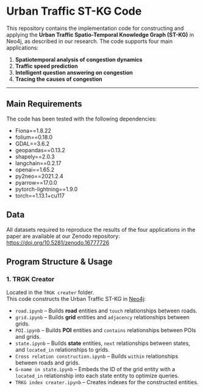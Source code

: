 # Urban Traffic ST-KG Code

This repository contains the implementation code for constructing and applying the **Urban Traffic Spatio-Temporal Knowledge Graph (ST-KG)** in Neo4j, as described in our research. The code supports four main applications:  
1. **Spatiotemporal analysis of congestion dynamics**  
2. **Traffic speed prediction**  
3. **Intelligent question answering on congestion**  
4. **Tracing the causes of congestion**

---

## Main Requirements

The code has been tested with the following dependencies:
- Fiona==1.8.22
- folium==0.18.0
- GDAL==3.6.2
- geopandas==0.13.2
- shapely==2.0.3
- langchain==0.2.17
- openai==1.65.2
- py2neo==2021.2.4
- pyarrow==17.0.0
- pytorch-lightning==1.9.0
- torch==1.13.1+cu117
## Data
All datasets required to reproduce the results of the four applications in the paper are available at our Zenodo repository:
https://doi.org/10.5281/zenodo.16777726
## Program Structure & Usage

### **1. TRGK Creator**
Located in the `TRGK creater` folder.  
This code constructs the Urban Traffic ST-KG in [Neo4j](https://neo4j.com/):

- `road.ipynb` – Builds **road** entities and `touch` relationships between roads.  
- `grid.ipynb` – Builds **grid** entities and `adjacency` relationships between grids.  
- `POI.ipynb` – Builds **POI** entities and `contains` relationships between POIs and grids.  
- `state.ipynb` – Builds **state** entities, `next` relationships between states, and `located_in` relationships to grids.  
- `Cross relation construction.ipynb` – Builds `within` relationships between roads and grids.  
- `G-name in state.ipynb` – Embeds the ID of the grid entity with a `located_in` relationship into each state entity to optimize queries.  
- `TRKG index creater.ipynb` – Creates indexes for the constructed entities.











